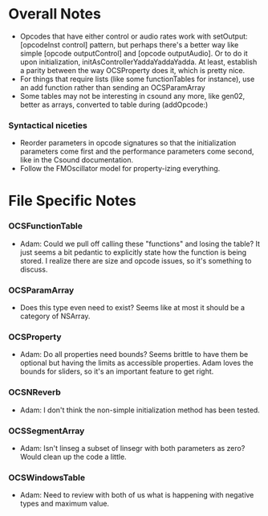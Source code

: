 Overall Notes
=============

* Opcodes that have either control or audio rates work with setOutput:[opcodeInst control] pattern, but perhaps there's a better way like simple [opcode outputControl] and [opcode outputAudio].  Or to do it upon initialization, initAsControllerYaddaYaddaYadda.  At least, establish a parity between the way OCSProperty does it, which is pretty nice.
* For things that require lists (like some functionTables for instance), use an add function rather than sending an OCSParamArray 
* Some tables may not be interesting in csound any more, like gen02, better as arrays, converted to table during (addOpcode:)

### Syntactical niceties
* Reorder parameters in opcode signatures so that the initialization parameters come first and the performance parameters come second, like in the Csound documentation.
* Follow the FMOscillator model for property-izing everything. 


File Specific Notes
===================

### OCSFunctionTable
* Adam: Could we pull off calling these "functions" and losing the table?  It just seems a bit pedantic to explicitly state how the function is being stored.  I realize there are size and opcode issues, so it's something to discuss.

### OCSParamArray
* Does this type even need to exist?  Seems like at most it should be a category of NSArray.

### OCSProperty
* Adam: Do all properties need bounds?  Seems brittle to have them be optional but having the limits as accessible properties.  Adam loves the bounds for sliders, so it's an important feature to get right.

### OCSNReverb
* Adam: I don't think the non-simple initialization method has been tested.

### OCSSegmentArray
* Adam: Isn't linseg a subset of linsegr with both parameters as zero?  Would clean up the code a little.

### OCSWindowsTable
* Adam: Need to review with both of us what is happening with negative types and maximum value.

